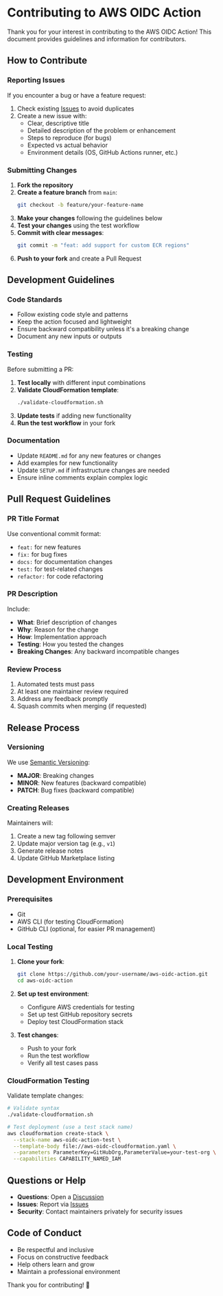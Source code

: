 # Contributing to AWS OIDC Action

Thank you for your interest in contributing to the AWS OIDC Action! This document provides guidelines and information for contributors.

## How to Contribute

### Reporting Issues

If you encounter a bug or have a feature request:

1. Check existing [Issues](../../issues) to avoid duplicates
2. Create a new issue with:
   - Clear, descriptive title
   - Detailed description of the problem or enhancement
   - Steps to reproduce (for bugs)
   - Expected vs actual behavior
   - Environment details (OS, GitHub Actions runner, etc.)

### Submitting Changes

1. **Fork the repository**
2. **Create a feature branch** from `main`:
   ```bash
   git checkout -b feature/your-feature-name
   ```
3. **Make your changes** following the guidelines below
4. **Test your changes** using the test workflow
5. **Commit with clear messages**:
   ```bash
   git commit -m "feat: add support for custom ECR regions"
   ```
6. **Push to your fork** and create a Pull Request

## Development Guidelines

### Code Standards

- Follow existing code style and patterns
- Keep the action focused and lightweight
- Ensure backward compatibility unless it's a breaking change
- Document any new inputs or outputs

### Testing

Before submitting a PR:

1. **Test locally** with different input combinations
2. **Validate CloudFormation template**:
   ```bash
   ./validate-cloudformation.sh
   ```
3. **Update tests** if adding new functionality
4. **Run the test workflow** in your fork

### Documentation

- Update `README.md` for any new features or changes
- Add examples for new functionality
- Update `SETUP.md` if infrastructure changes are needed
- Ensure inline comments explain complex logic

## Pull Request Guidelines

### PR Title Format

Use conventional commit format:
- `feat:` for new features
- `fix:` for bug fixes
- `docs:` for documentation changes
- `test:` for test-related changes
- `refactor:` for code refactoring

### PR Description

Include:
- **What**: Brief description of changes
- **Why**: Reason for the change
- **How**: Implementation approach
- **Testing**: How you tested the changes
- **Breaking Changes**: Any backward incompatible changes

### Review Process

1. Automated tests must pass
2. At least one maintainer review required
3. Address any feedback promptly
4. Squash commits when merging (if requested)

## Release Process

### Versioning

We use [Semantic Versioning](https://semver.org/):
- **MAJOR**: Breaking changes
- **MINOR**: New features (backward compatible)
- **PATCH**: Bug fixes (backward compatible)

### Creating Releases

Maintainers will:
1. Create a new tag following semver
2. Update major version tag (e.g., `v1`)
3. Generate release notes
4. Update GitHub Marketplace listing

## Development Environment

### Prerequisites

- Git
- AWS CLI (for testing CloudFormation)
- GitHub CLI (optional, for easier PR management)

### Local Testing

1. **Clone your fork**:
   ```bash
   git clone https://github.com/your-username/aws-oidc-action.git
   cd aws-oidc-action
   ```

2. **Set up test environment**:
   - Configure AWS credentials for testing
   - Set up test GitHub repository secrets
   - Deploy test CloudFormation stack

3. **Test changes**:
   - Push to your fork
   - Run the test workflow
   - Verify all test cases pass

### CloudFormation Testing

Validate template changes:
```bash
# Validate syntax
./validate-cloudformation.sh

# Test deployment (use a test stack name)
aws cloudformation create-stack \
  --stack-name aws-oidc-action-test \
  --template-body file://aws-oidc-cloudformation.yaml \
  --parameters ParameterKey=GitHubOrg,ParameterValue=your-test-org \
  --capabilities CAPABILITY_NAMED_IAM
```

## Questions or Help

- **Questions**: Open a [Discussion](../../discussions)
- **Issues**: Report via [Issues](../../issues)
- **Security**: Contact maintainers privately for security issues

## Code of Conduct

- Be respectful and inclusive
- Focus on constructive feedback
- Help others learn and grow
- Maintain a professional environment

Thank you for contributing! 🚀